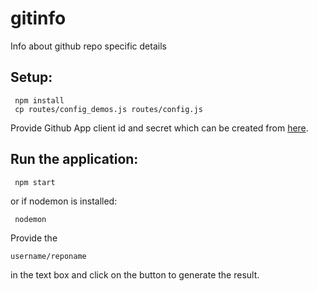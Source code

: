 # gitinfo
Info about github repo specific details


## Setup:

```
 npm install
 cp routes/config_demos.js routes/config.js
```

Provide Github App client id and secret which can be created from [here](https://github.com/settings/developers).

## Run the application:

```
 npm start
```

or if nodemon is installed:

```
 nodemon
```
Provide the 
```
username/reponame
```
in the text box and click on the button to generate the result.

